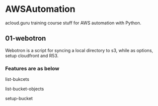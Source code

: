 # AWSAutomation

acloud.guru training course stuff for AWS automation with Python.
  
## 01-webotron

Webotron is a script for syncing a local directory to s3, while as options, setup cloudfront and R53.

### Features are as below

list-bukcets

list-bucket-objects

setup-bucket
